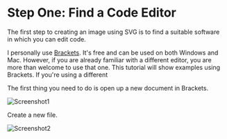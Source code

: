 # Step One: Find a Code Editor

The first step to creating an image using SVG is to find a suitable software in which you can edit code. 

I personally use [Brackets](http://brackets.io/). It's free and can be used on both Windows and Mac. However, if you are already familiar with a different editor, you are more than welcome to use that one. This tutorial will show examples using Brackets. If you're using a different 

The first thing you need to do is open up a new document in Brackets.

![Screenshot1](https://i.imgur.com/UgMRjbk.png)

Create a new file.

![Screenshot2](https://i.imgur.com/Nuo04qX.png)